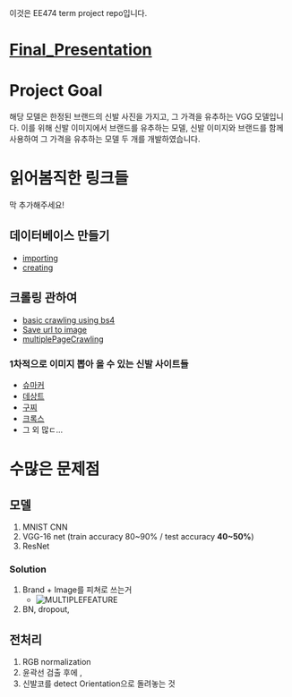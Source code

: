 이것은 EE474 term project repo입니다.

# [Final_Presentation](https://1drv.ms/p/s!AqC81ul3K2yngR08LlMlPLL0VwBs)

# Project Goal

해당 모델은 한정된 브랜드의 신발 사진을 가지고, 그 가격을 유추하는 VGG 모델입니다. 이를 위해 신발 이미지에서 브랜드를 유추하는 모델, 신발 이미지와 브랜드를 함께 사용하여 그 가격을 유추하는 모델 두 개를 개발하였습니다.

# 읽어봄직한 링크들

막 추가해주세요!

## 데이터베이스 만들기

- [importing](https://cyc1am3n.github.io/2018/09/13/how-to-use-dataset-in-tensorflow.html)
- [creating](https://stackoverflow.com/questions/37340129/tensorflow-training-on-my-own-image)

## 크롤링 관하여

- [basic crawling using bs4](https://twpower.github.io/84-how-to-use-beautiful-soup)
- [Save url to image](https://stackoverflow.com/questions/8286352/how-to-save-an-image-locally-using-python-whose-url-address-i-already-know)
- [multiplePageCrawling](https://l0o02.github.io/2018/06/14/python-crawling-pagination-1/)

### 1차적으로 이미지 뽑아 올 수 있는 신발 사이트들
- [슈마커](https://www.shoemarker.co.kr/)
- [데상트](https://shop.descentekorea.co.kr/product/list.do?redirectBrndCd=Q&cate=2204000)
- [구찌](https://www.gucci.com/kr/ko/ca/men/mens-shoes/mens-moccasins-loafers-c-men-shoes-moccasins-loafers)
- [크록스](https://www.crocs.co.kr/c/men)
- 그 외 많ㄷ...


# 수많은 문제점

## 모델 
1. MNIST CNN 
2. VGG-16 net (train accuracy 80\~90% / test accuracy **40\~50%**)
3. ResNet 

### Solution
1. Brand + Image를 피쳐로 쓰는거
    - ![MULTIPLEFEATURE](https://medium.com/all-of-us-are-belong-to-machines/gentlest-intro-to-tensorflow-part-3-matrices-multi-feature-linear-regression-30a81ebaaa6c)
2. BN, dropout, 

## 전처리 
1. RGB normalization
2. 윤곽선 검출 후에 ,
3. 신발코를 detect Orientation으로 돌려놓는 것
